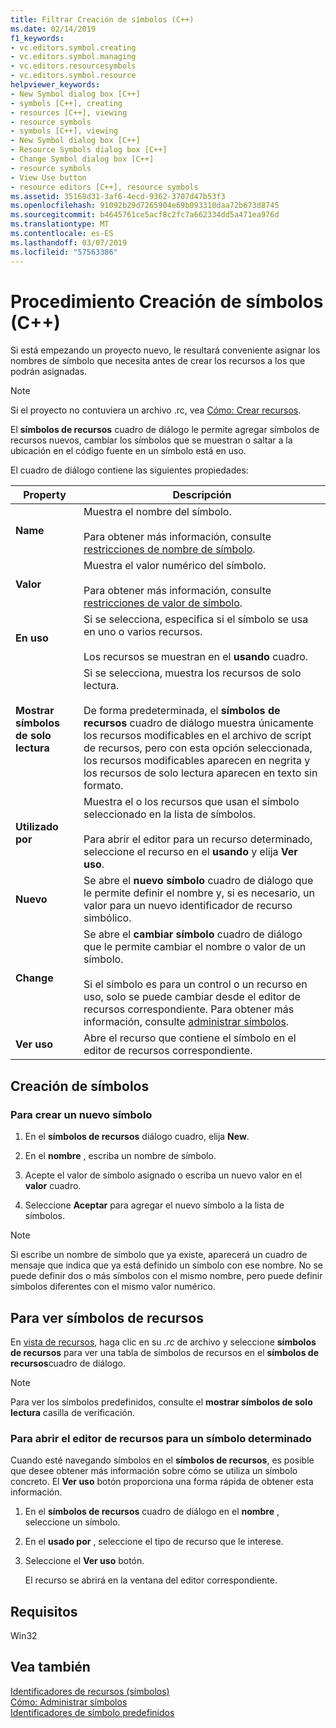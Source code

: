 ```yaml
---
title: Filtrar Creación de símbolos (C++)
ms.date: 02/14/2019
f1_keywords:
- vc.editors.symbol.creating
- vc.editors.symbol.managing
- vc.editors.resourcesymbols
- vc.editors.symbol.resource
helpviewer_keywords:
- New Symbol dialog box [C++]
- symbols [C++], creating
- resources [C++], viewing
- resource symbols
- symbols [C++], viewing
- New Symbol dialog box [C++]
- Resource Symbols dialog box [C++]
- Change Symbol dialog box [C++]
- resource symbols
- View Use button
- resource editors [C++], resource symbols
ms.assetid: 35168d31-3af6-4ecd-9362-3707d47b53f3
ms.openlocfilehash: 91092b29d7265904e69b093310daa72b673d8745
ms.sourcegitcommit: b4645761ce5acf8c2fc7a662334dd5a471ea976d
ms.translationtype: MT
ms.contentlocale: es-ES
ms.lasthandoff: 03/07/2019
ms.locfileid: "57563386"
---
```

# <a name="how-to-create-symbols-c"></a>Procedimiento Creación de símbolos (C++)

Si está empezando un proyecto nuevo, le resultará conveniente asignar los nombres de símbolo que necesita antes de crear los recursos a los que podrán asignadas.

> [!NOTE]
> Si el proyecto no contuviera un archivo .rc, vea [Cómo: Crear recursos](../windows/how-to-create-a-resource-script-file.md).

El **símbolos de recursos** cuadro de diálogo le permite agregar símbolos de recursos nuevos, cambiar los símbolos que se muestran o saltar a la ubicación en el código fuente en un símbolo está en uso.

El cuadro de diálogo contiene las siguientes propiedades:

|Property|Descripción|
|--------------------------|------------------------------------------|
|**Name**|Muestra el nombre del símbolo.<br/><br/>Para obtener más información, consulte [restricciones de nombre de símbolo](../windows/symbol-name-restrictions.md).|
|**Valor**|Muestra el valor numérico del símbolo.<br/><br/>Para obtener más información, consulte [restricciones de valor de símbolo](../windows/symbol-value-restrictions.md).|
|**En uso**|Si se selecciona, especifica si el símbolo se usa en uno o varios recursos.<br/><br/>Los recursos se muestran en el **usando** cuadro.|
|**Mostrar símbolos de solo lectura**|Si se selecciona, muestra los recursos de solo lectura.<br/><br/>De forma predeterminada, el **símbolos de recursos** cuadro de diálogo muestra únicamente los recursos modificables en el archivo de script de recursos, pero con esta opción seleccionada, los recursos modificables aparecen en negrita y los recursos de solo lectura aparecen en texto sin formato.|
|**Utilizado por**|Muestra el o los recursos que usan el símbolo seleccionado en la lista de símbolos.<br/><br/>Para abrir el editor para un recurso determinado, seleccione el recurso en el **usando** y elija **Ver uso**.|
|**Nuevo**|Se abre el **nuevo símbolo** cuadro de diálogo que le permite definir el nombre y, si es necesario, un valor para un nuevo identificador de recurso simbólico.|
|**Change**|Se abre el **cambiar símbolo** cuadro de diálogo que le permite cambiar el nombre o valor de un símbolo.<br/><br/>Si el símbolo es para un control o un recurso en uso, solo se puede cambiar desde el editor de recursos correspondiente. Para obtener más información, consulte [administrar símbolos](../windows/changing-unassigned-symbols.md).|
|**Ver uso**|Abre el recurso que contiene el símbolo en el editor de recursos correspondiente.|

## <a name="create-symbols"></a>Creación de símbolos

### <a name="to-create-a-new-symbol"></a>Para crear un nuevo símbolo

1. En el **símbolos de recursos** diálogo cuadro, elija **New**.

1. En el **nombre** , escriba un nombre de símbolo.

1. Acepte el valor de símbolo asignado o escriba un nuevo valor en el **valor** cuadro.

1. Seleccione **Aceptar** para agregar el nuevo símbolo a la lista de símbolos.

> [!NOTE]
> Si escribe un nombre de símbolo que ya existe, aparecerá un cuadro de mensaje que indica que ya está definido un símbolo con ese nombre. No se puede definir dos o más símbolos con el mismo nombre, pero puede definir símbolos diferentes con el mismo valor numérico.

## <a name="to-view-resource-symbols"></a>Para ver símbolos de recursos

En [vista de recursos](/windows/how-to-create-a-resource-script-file#create-resources), haga clic en su *.rc* de archivo y seleccione **símbolos de recursos** para ver una tabla de símbolos de recursos en el **símbolos de recursos**cuadro de diálogo.

> [!NOTE]
> Para ver los símbolos predefinidos, consulte el **mostrar símbolos de solo lectura** casilla de verificación.

### <a name="to-open-the-resource-editor-for-a-given-symbol"></a>Para abrir el editor de recursos para un símbolo determinado

Cuando esté navegando símbolos en el **símbolos de recursos**, es posible que desee obtener más información sobre cómo se utiliza un símbolo concreto. El **Ver uso** botón proporciona una forma rápida de obtener esta información.

1. En el **símbolos de recursos** cuadro de diálogo en el **nombre** , seleccione un símbolo.

1. En el **usado por** , seleccione el tipo de recurso que le interese.

1. Seleccione el **Ver uso** botón.

   El recurso se abrirá en la ventana del editor correspondiente.

## <a name="requirements"></a>Requisitos

Win32

## <a name="see-also"></a>Vea también

[Identificadores de recursos (símbolos)](../windows/symbols-resource-identifiers.md)<br/>
[Cómo: Administrar símbolos](../windows/changing-a-symbol-or-symbol-name-id.md)<br/>
[Identificadores de símbolo predefinidos](../windows/predefined-symbol-ids.md)<br/>